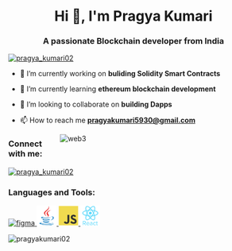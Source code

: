 <h1 align="center">Hi 👋, I'm Pragya Kumari</h1>
<h3 align="center">A passionate Blockchain developer from India</h3>

<p align="left"> <a href="https://twitter.com/pragya_kumari02" target="blank"><img src="https://img.shields.io/twitter/follow/pragya_kumari02?logo=twitter&style=for-the-badge" alt="pragya_kumari02" /></a> </p>

- 🔭 I’m currently working on **buliding Solidity Smart Contracts**

- 🌱 I’m currently learning **ethereum blockchain development**

- 👯 I’m looking to collaborate on **building Dapps**

- 📫 How to reach me **pragyakumari5930@gmail.com**

<img align="right" alt="web3" width="400" src="https://miro.medium.com/v2/resize:fit:1400/0*fZ7YQUQHvU4Lqh8W.gif">

<h3 align="left">Connect with me:</h3>
<p align="left">
<a href="https://twitter.com/pragya_kumari02" target="blank"><img align="center" src="https://raw.githubusercontent.com/rahuldkjain/github-profile-readme-generator/master/src/images/icons/Social/twitter.svg" alt="pragya_kumari02" height="30" width="40" /></a>
</p>

<h3 align="left">Languages and Tools:</h3>
<p align="left"> <a href="https://www.figma.com/" target="_blank" rel="noreferrer"> <img src="https://www.vectorlogo.zone/logos/figma/figma-icon.svg" alt="figma" width="40" height="40"/> </a> <a href="https://www.java.com" target="_blank" rel="noreferrer"> <img src="https://raw.githubusercontent.com/devicons/devicon/master/icons/java/java-original.svg" alt="java" width="40" height="40"/> </a> <a href="https://developer.mozilla.org/en-US/docs/Web/JavaScript" target="_blank" rel="noreferrer"> <img src="https://raw.githubusercontent.com/devicons/devicon/master/icons/javascript/javascript-original.svg" alt="javascript" width="40" height="40"/> </a> <a href="https://reactjs.org/" target="_blank" rel="noreferrer"> <img src="https://raw.githubusercontent.com/devicons/devicon/master/icons/react/react-original-wordmark.svg" alt="react" width="40" height="40"/> </a> </p>

<p><img align="center" src="https://github-readme-streak-stats.herokuapp.com/?user=pragyakumari02&" alt="pragyakumari02" /></p>
